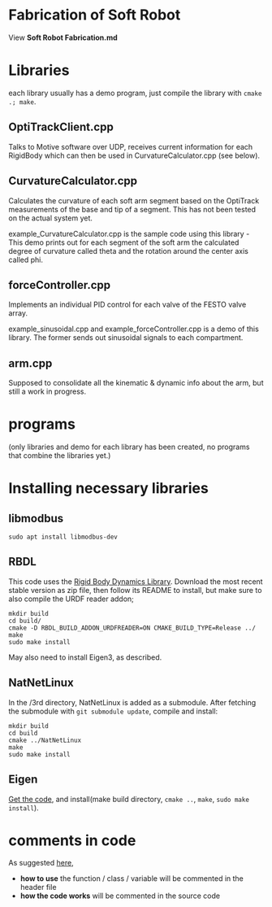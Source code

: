 # Fabrication of Soft Robot
View **Soft Robot Fabrication.md**

# Libraries
each library usually has a demo program, just compile the library with `cmake .; make`.
## OptiTrackClient.cpp
Talks to Motive software over UDP, receives current information for each RigidBody which can then be used in CurvatureCalculator.cpp (see below).

## CurvatureCalculator.cpp
Calculates the curvature of each soft arm segment based on the OptiTrack measurements of the base and tip of a segment. This has not been tested on the actual system yet.

example_CurvatureCalculator.cpp is the sample code using this library - This demo prints out for each segment of the soft arm the calculated degree of curvature called theta and the rotation around the center axis called phi.

## forceController.cpp
Implements an individual PID control for each valve of the FESTO valve array.

example_sinusoidal.cpp and example_forceController.cpp is a demo of this library. The former sends out sinusoidal signals to each compartment.

## arm.cpp
Supposed to consolidate all the kinematic & dynamic info about the arm, but still a work in progress.

# programs
(only libraries and demo for each library has been created, no programs that combine the libraries yet.)


# Installing necessary libraries
## libmodbus
`sudo apt install libmodbus-dev`
## RBDL
This code uses the [Rigid Body Dynamics Library](https://rbdl.bitbucket.io/index.html).
Download the most recent stable version as zip file, then follow its README to install, but make sure to also compile the URDF reader addon;
```
mkdir build
cd build/
cmake -D RBDL_BUILD_ADDON_URDFREADER=ON CMAKE_BUILD_TYPE=Release ../
make
sudo make install
```
May also need to install Eigen3, as described.

## NatNetLinux
In the /3rd directory, NatNetLinux is added as a submodule. After fetching the submodule with `git submodule update`, compile and install:
```
mkdir build
cd build
cmake ../NatNetLinux
make
sudo make install
```
## Eigen
[Get the code](http://eigen.tuxfamily.org/index.php?title=Main_Page), and install(make build directory, `cmake ..`, `make`, `sudo make install`).

# comments in code
As suggested [here](https://softwareengineering.stackexchange.com/questions/84071/is-it-better-to-document-functions-in-the-header-file-or-the-source-file),
* **how to use** the function / class / variable will be commented in the header file
* **how the code works** will be commented in the source code

